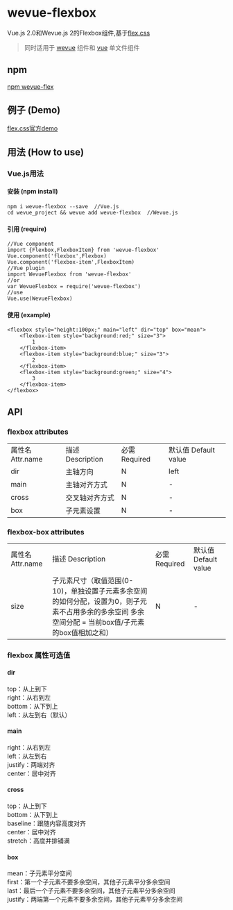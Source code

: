 # wevue-flexbox

Vue.js 2.0和Wevue.js 2的Flexbox组件,基于[flex.css](https://github.com/lzxb/flex.css)


> 同时适用于 [wevue](http://wevue.daocms.io) 组件和 [vue](https://cn.vuejs.org/) 单文件组件

## npm

[npm wevue-flex](https://www.npmjs.com/package/wevue-flexbox)

## 例子 (Demo)

[flex.css官方demo](http://lzxb.name/flex.css/)

## 用法 (How to use)

### Vue.js用法

#### 安装 (npm install)
    npm i wevue-flexbox --save  //Vue.js
    cd wevue_project && wevue add wevue-flexbox  //Wevue.js

#### 引用 (require)
    
    //Vue component
    import {Flexbox,FlexboxItem} from 'wevue-flexbox'
    Vue.component('flexbox',Flexbox)
    Vue.component('flexbox-item',FlexboxItem) 
    //Vue plugin
    import WevueFlexbox from 'wevue-flexbox'
    //or
    var WevueFlexbox = require('wevue-flexbox')
    //use
    Vue.use(WevueFlexbox)


#### 使用 (example)

    <flexbox style="height:100px;" main="left" dir="top" box="mean">
        <flexbox-item style="background:red;" size="3">
            1
        </flexbox-item>
        <flexbox-item style="background:blue;" size="3">
            2
        </flexbox-item>
        <flexbox-item style="background:green;" size="4">
            3
        </flexbox-item>
    </flexbox>  


## API

### flexbox attributes

<table>
    <tr>
        <td>属性名 Attr.name</td>
        <td>描述 Description</td>
        <td>必需 Required</td>
        <td>默认值 Default value</td>
    </tr>
    <tr>
        <td>dir</td>
        <td>主轴方向</td>
        <td>N</td>
        <td>left</td>
    </tr>
    <tr>
        <td>main</td>
        <td>主轴对齐方式</td>
        <td>N</td>
        <td>-</td>
    </tr>
    <tr>
        <td>cross</td>
        <td>交叉轴对齐方式</td>
        <td>N</td>
        <td>-</td>
    </tr>
    <tr>
        <td>box</td>
        <td>子元素设置</td>
        <td>N</td>
        <td>-</td>
    </tr>
</table>

### flexbox-box attributes

<table>
    <tr>
        <td>属性名 Attr.name</td>
        <td>描述 Description</td>
        <td>必需 Required</td>
        <td>默认值 Default value</td>
    </tr>
    <tr>
        <td>size</td>
        <td>
        子元素尺寸（取值范围(0-10)，单独设置子元素多余空间的如何分配，设置为0，则子元素不占用多余的多余空间 多余空间分配 = 当前box值/子元素的box值相加之和）
        </td>
        <td>N</td>
        <td>-</td>
    </tr>
</table>


### flexbox 属性可选值

#### dir

top：从上到下  
right：从右到左  
bottom：从下到上  
left：从左到右（默认）

#### main

right：从右到左  
left：从左到右  
justify：两端对齐  
center：居中对齐

#### cross

top：从上到下  
bottom：从下到上  
baseline：跟随内容高度对齐  
center：居中对齐  
stretch：高度并排铺满

#### box

mean：子元素平分空间  
first：第一个子元素不要多余空间，其他子元素平分多余空间  
last：最后一个子元素不要多余空间，其他子元素平分多余空间  
justify：两端第一个元素不要多余空间，其他子元素平分多余空间